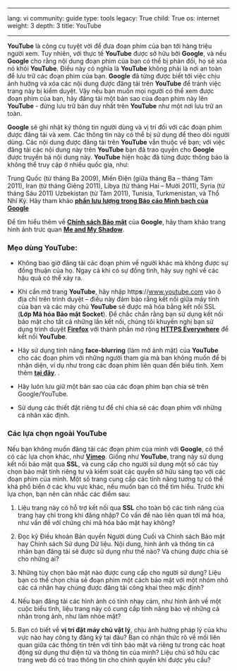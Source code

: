 

---

lang: vi
community: guide
type: tools
legacy: True
child: True
os: internet
weight: 3
depth: 3
title: YouTube

---

**YouTube** là công cụ tuyệt vời để đưa đoạn phim của bạn tới hàng triệu người xem.
Tuy nhiên, với thực tế **YouTube** được sở hữu bởi **Google**, và nếu **Google** cho rằng nội dung đoạn phim của bạn có thể bị phản đối, họ sẽ xóa nó khỏi **YouTube**. Điều này có nghĩa là **YouTube** không phải là nơi an toàn để lưu trữ các đoạn phim của bạn. **Google** đã từng được biết tới  việc chịu ảnh hưởng và xóa các nội dung được đăng tải trên **YouTube** để tránh việc trang này bị kiểm duyệt. Vậy nếu bạn muốn mọi người có thể xem được đoạn phim của bạn, hãy đăng tải một bản sao của đoạn phim này lên **YouTube** - đừng lưu trữ bản duy nhất trên **YouTube** như một nơi lưu trữ an toàn.

**Google** sẽ ghi nhật ký thông tin người dùng và vị trí đối với các đoạn phim được đăng tải và xem. Các thông tin này có thể bị sử dụng để theo dõi người dùng.
Các nội dung được đăng tải trên **YouTube** vẫn thuộc về bạn; với việc đăng tải các nội dung này trên **YouTube** bạn đã trao quyền cho **Google** được truyền bá nội dung này.
**YouTube** hiện hoặc đã từng được thông báo là không thể truy cập ở nhiều quốc gia, như:

Trung Quốc (từ tháng Ba 2009), 
Miến Điện (giữa tháng Ba – tháng Tám 2011),
Iran (từ tháng Giêng 2011), 
Libya (từ tháng Hai – Mười 2011),
Syria (từ tháng Sáu 2011)
Uzbekistan (từ Tám 2011),
Tunisia,
Turkmenistan, và
Thổ Nhĩ Kỳ.
Hãy tham khảo [**phần lưu lượng trong Báo cáo Minh bạch của Google**](https://www.google.com/transparencyreport/traffic/) 

Để tìm hiểu thêm về [**Chính sách Bảo mật**](http://www.google.com/policies/privacy) của **Google**, hãy tham khảo trang hình ảnh trưc quan [**Me and My Shadow**](https://www.myshadow.org/lost-in-small-print).

### Mẹo dùng YouTube: ###

- Không bao giờ đăng tải các đoạn phim về người khác mà không được sự đồng thuận của họ. Ngay cả khi có sự đồng tình, hãy suy nghĩ về các hậu quả có thể xảy ra.

- Khi cần mở trang **YouTube**, hãy nhập http**s**://www.youtube.com vào ô địa chỉ trên trình duyệt – điều này đảm bảo rằng kết nối giữa máy tính của bạn và các máy chủ **YouTube** sẽ được mã hóa bằng kết nối SSL (**Lớp Mã hóa Bảo mật Socket**). Để chắc chắn rằng bạn sử dụng kết nối bảo mật cho tất cả những lần kết nối, chúng tôi khuyến nghị bạn sử dụng trình duyệt [**Firefox**](/vi/firefox_main)  với thành phần mở rộng [**HTTPS Everywhere**](/en/firefox_others#5.5) để kết nối **YouTube**.

- Hãy sử dụng tính năng **face-blurring** (làm mờ ảnh mặt) của **YouTube** cho các đoạn phim với những người tham gia mà bạn không muốn để bị nhận diện, ví dụ như trong các đoạn phim liên quan đến biểu tình. Xem thêm [**tại đây**](http://support.google.com/youtube/bin/static.py?hl=en&guide=1388381&page=guide.cs&answer=2640535).
.
- Hãy luôn lưu giữ một bản sao của các đoạn phim bạn chia sẻ trên Google/YouTube.

- Sử dụng các thiết đặt riêng tư để chỉ chia sẻ các đoạn phim với những cá nhân xác định.

### Các lựa chọn ngoài YouTube ### 


Nếu bạn không muốn đăng tải các đoạn phim của mình với  **Google**, có thể có các lựa chọn khác, như [**Vimeo**](https://www.vimeo.com).  Giống như **YouTube**, trang này sử dụng kết nối bảo mật qua **SSL**, và cung cấp cho người sử dụng một số các tùy chọn bảo mật tính riêng tư và kiểm soát các quyền sở hữu sáng tạo với các đoạn phim của mình. Một số trang cung cấp các tính năng tương tự có thể khá phổ biến ở các khu vực khác, nếu muốn bạn có thể tìm hiểu. Trước khi lựa chọn, bạn nên cân nhắc các điểm sau:

1. Liệu trang này có hỗ trợ kết nối qua **SSL** cho toàn bộ các tính năng của trang hay chỉ trong khi đăng nhập? Có vấn đề nào liên quan tới mã hóa, như vấn đề với chứng chỉ mã hóa bảo mật hay không?

2. Đọc kỹ Điều khoản Bản quyền Người dùng Cuối và Chính sách Bảo mật hay Chính sách Sử dụng Dữ liệu. Nội dung, hình ảnh và thông tin cá nhân bạn đăng tải sẽ được sử dụng như thế nào? Và chúng được chia sẻ cho những ai?

3. Những tùy chọn bảo mật nào được cung cấp cho người sử dụng? Liệu bạn có thể chọn chia sẻ đoạn phim một cách bảo mật với một nhóm nhỏ các cá nhân hay chúng được đăng tải công khai theo mặc định?

4. Nếu bạn đăng tải các hình ảnh có tính nhạy cảm, như hình ảnh về một cuộc biểu tình, liệu trang này có cung cấp tính năng bảo vệ những cá nhân trong ảnh, như làm nhòe mặt?

5. Bạn có biết về **vị trí đặt máy chủ vật lý**, chịu ảnh hưởng pháp lý của khu vực nào hay công ty đăng ký tại đâu? Bạn có nhận thức rõ về mối liên quan giữa các thông tin trên với tính bảo mật và riêng tư trong các hoạt động sử dụng thư điện tử và  thông tin của minh? Liệu chủ sở hữu các trang web đó có trao thông tin cho chính quyền khi được yêu cầu?



